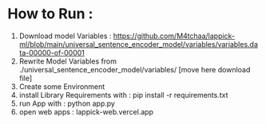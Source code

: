 # How to Run :
1. Download model Variables : https://github.com/M4tchaa/lappick-ml/blob/main/universal_sentence_encoder_model/variables/variables.data-00000-of-00001
2. Rewrite Model Variables from ./universal_sentence_encoder_model/variables/ [move here download file]
3. Create some Environment
4. install Library Requirements with : pip install -r requirements.txt
5. run App with : python app.py
6. open web apps : lappick-web.vercel.app
